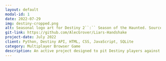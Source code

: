 ```yaml
---
layout: default
modal-id: 1
date: 2022-07-29
img: destiny-cropped.png
alt: Seasonal logo art for Destiny 2``:`` Season of the Haunted. Source``:`` Bungie Press Kit
git-link: https://github.com/AlecGrover/Liars-Handshake
project-date: July 2022
client: Python, Destiny API, HTML, CSS, JavaScript, SQLite
category: Multiplayer Browser Game
description: An active project designed to pit Destiny players against each other in a social deduction game using their actual historical Destiny stats pulled from the Bungie Destiny API. Still early in development, but using a Python server and Websockets to handle networking and game communication. More up to date information can be found on the dedicated GitHub page.
---
```

